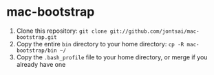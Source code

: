 # mac-bootstrap

1. Clone this repository: `git clone git://github.com/jontsai/mac-bootstrap.git`
1. Copy the entire `bin` directory to your home directory: `cp -R mac-bootstrap/bin ~/`
1. Copy the `.bash_profile` file to your home directory, or merge if you already have one
